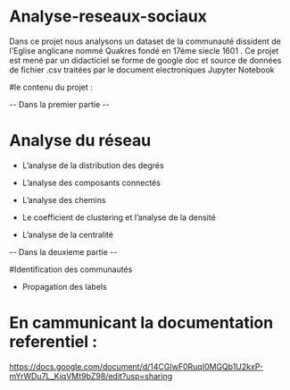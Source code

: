 # Analyse-reseaux-sociaux

Dans ce projet nous analysons un dataset de la communauté dissident de l'Eglise anglicane  nommé Quakres fondé en 17éme siecle 1601 .
Ce projet est mené par un didacticiel se forme de google doc et source de données de fichier .csv traitées par le document electroniques Jupyter Notebook

#le contenu du projet  : 

-- Dans la premier partie -- 

#  Analyse du réseau

* L’analyse de la distribution des degrés

* L’analyse des composants connectés

* L’analyse des chemins 

* Le coefficient de clustering et l’analyse de la densité

* L’analyse de la centralité



-- Dans la deuxieme partie -- 

#Identification des communautés

* Propagation des labels





# En cammunicant la documentation referentiel : 

https://docs.google.com/document/d/14CGIwF0RuqI0MGQb1U2kxP-mYrWDu7L_KiqVMt9bZ98/edit?usp=sharing
